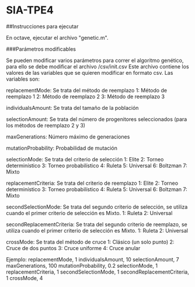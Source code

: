 # SIA-TPE4

##Instrucciones para ejecutar

En octave, ejecutar el archivo "genetic.m".

###Parámetros modificables

Se pueden modificar varios parámetros para correr el algoritmo genético, para ello se debe modificar el archivo /csv/init.csv
Este archivo contiene los valores de las variables que se quieren modificar en formato csv.
Las variables son:

replacementMode: Se trata del método de reemplazo
	1: Método de reemplazo 1
	2: Método de reemplazo 2
	3: Método de reemplazo 3

individualsAmount: Se trata del tamaño de la población

selectionAmount: Se trata del número de progenitores seleccionados (para los métodos de reemplazo 2 y 3)

maxGenerations: Número máximo de generaciones

mutationProbability: Probabilidad de mutación

selectionMode: Se trata del criterio de selección
	1: Elite
	2: Torneo determinístico
	3: Torneo probabilístico
	4: Ruleta
	5: Universal
	6: Boltzman
	7: Mixto

replacementCriteria: Se trata del criterio de reemplazo
	1: Elite
	2: Torneo determinístico
	3: Torneo probabilístico
	4: Ruleta
	5: Universal
	6: Boltzman
	7: Mixto

secondSelectionMode: Se trata del segundo criterio de selección, se utiliza cuando el primer criterio de selección es Mixto.
	1: Ruleta
	2: Universal

secondReplacementCriteria: Se trata del segundo criterio de reemplazo, se utiliza cuando el primer criterio de selección es Mixto.
	1: Ruleta
	2: Universal	

crossMode: Se trata del método de cruce
	1: Clásico (un solo punto)
	2: Cruce de dos puntos
	3: Cruce uniforme
	4: Cruce anular

Ejemplo:
replacementMode, 1
individualsAmount, 10
selectionAmount, 7
maxGenerations, 100
mutationProbability, 0.2
selectionMode, 1
replacementCriteria, 1
secondSelectionMode, 1
secondReplacementCriteria, 1
crossMode, 4


